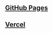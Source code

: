 ## [GitHub Pages](https://uran9.github.io/2025_kn240_TRPPZ_dmytro_kshivetskyi/)
## [Vercel](https://2025-kn240-trppz-dmytro-kshivetskyi.vercel.app/)
